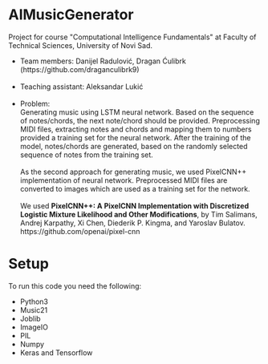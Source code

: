 # AIMusicGenerator

Project for course "Computational Intelligence Fundamentals" at Faculty of Technical Sciences, University of Novi Sad.

<ul>
  <li>Team members: Danijel Radulović, Dragan Ćulibrk (https://github.com/draganculibrk9)</li>
  <br>
  <li>Teaching assistant: Aleksandar Lukić</li>
  <br>
  <li>Problem:<br>
    Generating music using LSTM neural network. Based on the sequence of notes/chords, the next note/chord should be provided. Preprocessing MIDI files, extracting notes and chords and mapping them to numbers provided a training set for the neural network. After the training of the model, notes/chords are generated, based on the randomly selected sequence of notes from the training set.<br><br>
    As the second approach for generating music, we used PixelCNN++ implementation of neural network. Preprocessed MIDI files are converted to images which are used as a training set for the network. 
    <br><br>We used <b>PixelCNN++: A PixelCNN Implementation with Discretized Logistic Mixture Likelihood and Other Modifications</b>, by Tim Salimans, Andrej Karpathy, Xi Chen, Diederik P. Kingma, and Yaroslav Bulatov. https://github.com/openai/pixel-cnn
  </li>
</ul>

# Setup
To run this code you need the following:
 <ul>
  <li>Python3</li>
  <li>Music21</li>
  <li>Joblib</li>
  <li>ImageIO</li>
  <li>PIL</li>
  <li>Numpy</li>
  <li>Keras and Tensorflow</li>
 </ul>
